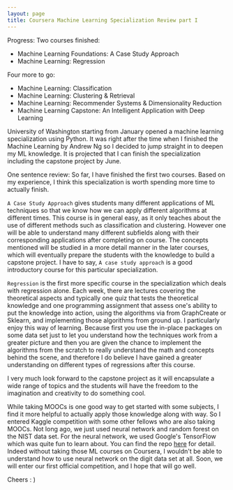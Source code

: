 ```yaml
---
layout: page
title: Coursera Machine Learning Specialization Review part I
---
```


Progress:
Two courses finished:

* Machine Learning Foundations: A Case Study Approach
* Machine Learning: Regression

Four more to go:

* Machine Learning: Classification
* Machine Learning: Clustering & Retrieval
* Machine Learning: Recommender Systems & Dimensionality Reduction
* Machine Learning Capstone: An Intelligent Application with Deep Learning 

University of Washington starting from January opened a machine learning specialization using Python.
It was right after the time when I finished the Machine Learning by Andrew Ng so I decided to jump straight in to
deepen my ML knowledge. It is projected that I can finish the specialization including the capstone project by June.

One sentence review: So far, I have finished the first two courses. Based on my experience, I think this specialization is worth spending more time
to actually finish.

`A Case Study Approach` gives students many different applications of ML techniques so that we know how we can apply
different algorithms at different times. This course is in general easy, as it only teaches about the use of different methods
such as classification and clustering. However one will be able to understand many different subfields along with their corresponding
applications after completing on course. The concepts mentioned will be studied in a more detail manner in the later courses, which will eventually
prepare the students with the knowledge to build a capstone project. I have to say, `A case study approach` is a good introductory course for this particular specialization.

`Regression` is the first more specific course in the specialization which deals with regression alone. Each week, there are lectures covering the
theoretical aspects and typically one quiz that tests the theoretical knowledge and one programming assignment that assess one's ability to
put the knowledge into action, using the algorithms via from GraphCreate or Sklearn, and implementing those algorithms from ground up.
I particularly enjoy this way of learning. Because first you use the in-place packages on some data set just to let you understand how the techniques work from a greater picture and then you are given the chance to implement the algorithms from the scratch to
really understand the math and concepts behind the scene, and therefore I do believe I have gained a greater understanding on different types of regressions after this course.

I very much look forward to the capstone project as it will encapsulate a wide range of topics and the students will have the freedom to the imagination and creativity to do something cool.

While taking MOOCs is one good way to get started with some subjects, I find it more helpful to actually apply those knowledge along with way. So
I entered Kaggle competition with some other fellows who are also taking MOOCs. Not long ago, we just used neural network and random forest on
the NIST data set. For the neural network, we used Google's TensorFlow which was quite fun to learn about. You can find the repo [here](https://github.com/TrueNorth-Kaggle/digitRecognizer) for detail. Indeed without taking those ML courses on Coursera, I wouldn't be able to understand how to use neural network on the digit data set at all. Soon, we will enter our first official competition, and I hope that will go well.

Cheers : )
